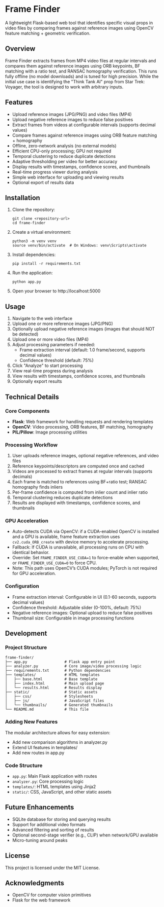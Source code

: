 # Frame Finder

A lightweight Flask-based web tool that identifies specific visual props in video files by comparing frames against reference images using OpenCV feature matching + geometric verification.

## Overview

Frame Finder extracts frames from MP4 video files at regular intervals and compares them against reference images using ORB keypoints, BF matching with a ratio test, and RANSAC homography verification. This runs fully offline (no model downloads) and is tuned for high precision. While the initial use case is identifying the "Think Tank AI" prop from Star Trek: Voyager, the tool is designed to work with arbitrary inputs.

## Features

- Upload reference images (JPG/PNG) and video files (MP4)
- Upload negative reference images to reduce false positives
- Extract frames from videos at configurable intervals (supports decimal values)
- Compare frames against reference images using ORB feature matching + homography
- Offline, zero-network analysis (no external models)
- Efficient CPU-only processing; GPU not required
- Temporal clustering to reduce duplicate detections
- Adaptive thresholding per video for better accuracy
- Display results with timestamps, confidence scores, and thumbnails
- Real-time progress viewer during analysis
- Simple web interface for uploading and viewing results
- Optional export of results data

## Installation

1. Clone the repository:
   ```
   git clone <repository-url>
   cd frame-finder
   ```

2. Create a virtual environment:
   ```
   python3 -m venv venv
   source venv/bin/activate  # On Windows: venv\Scripts\activate
   ```

3. Install dependencies:
   ```
   pip install -r requirements.txt
   ```

4. Run the application:
   ```
   python app.py
   ```

5. Open your browser to http://localhost:5000

## Usage

1. Navigate to the web interface
2. Upload one or more reference images (JPG/PNG)
3. Optionally upload negative reference images (images that should NOT be detected)
4. Upload one or more video files (MP4)
5. Adjust processing parameters if needed:
   - Frame extraction interval (default: 1.0 frame/second, supports decimal values)
   - Confidence threshold (default: 75%)
6. Click "Analyze" to start processing
7. View real-time progress during analysis
8. View results with timestamps, confidence scores, and thumbnails
9. Optionally export results

## Technical Details

### Core Components

- **Flask**: Web framework for handling requests and rendering templates
- **OpenCV**: Video processing, ORB features, BF matching, homography
- **PIL/Pillow**: Image processing utilities

### Processing Workflow

1. User uploads reference images, optional negative references, and video files
2. Reference keypoints/descriptors are computed once and cached
3. Videos are processed to extract frames at regular intervals (supports decimals)
4. Each frame is matched to references using BF+ratio test; RANSAC homography finds inliers
5. Per-frame confidence is computed from inlier count and inlier ratio
6. Temporal clustering reduces duplicate detections
7. Results are displayed with timestamps, confidence scores, and thumbnails

### GPU Acceleration

- Auto-detects CUDA via OpenCV: if a CUDA-enabled OpenCV is installed and a GPU is available, frame feature extraction uses `cv2.cuda_ORB_create` with device memory to accelerate processing.
- Fallback: If CUDA is unavailable, all processing runs on CPU with identical behavior.
- Override: Set `FRAME_FINDER_USE_CUDA=1` to force-enable when supported, or `FRAME_FINDER_USE_CUDA=0` to force CPU.
- Note: This path uses OpenCV’s CUDA modules; PyTorch is not required for GPU acceleration.

### Configuration

- Frame extraction interval: Configurable in UI (0.1-60 seconds, supports decimal values)
- Confidence threshold: Adjustable slider (0-100%, default: 75%)
- Negative reference images: Optional upload to reduce false positives
- Thumbnail size: Configurable in image processing functions

## Development

### Project Structure

```
frame-finder/
├── app.py                 # Flask app entry point
├── analyzer.py            # Core image/video processing logic
├── requirements.txt       # Python dependencies
├── templates/             # HTML templates
│   ├── base.html          # Base template
│   ├── index.html         # Main upload page
│   └── results.html       # Results display
├── static/                # Static assets
│   ├── css/               # Stylesheets
│   ├── js/                # JavaScript files
│   └── thumbnails/        # Generated thumbnails
└── README.md              # This file
```

### Adding New Features

The modular architecture allows for easy extension:

- Add new comparison algorithms in analyzer.py
- Extend UI features in templates/
- Add new routes in app.py

### Code Structure

- `app.py`: Main Flask application with routes
- `analyzer.py`: Core processing logic
- `templates/`: HTML templates using Jinja2
- `static/`: CSS, JavaScript, and other static assets

## Future Enhancements

- SQLite database for storing and querying results
- Support for additional video formats
- Advanced filtering and sorting of results
- Optional second-stage verifier (e.g., CLIP) when network/GPU available
- Micro-tuning around peaks

## License

This project is licensed under the MIT License.

## Acknowledgments

- OpenCV for computer vision primitives
- Flask for the web framework
